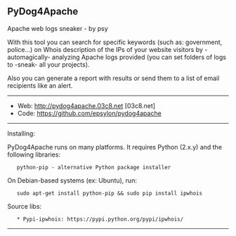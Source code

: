 ## PyDog4Apache

Apache web logs sneaker - by psy

  With this tool you can search for specific keywords (such as: government, police...) 
  on Whois description of the IPs of your website visitors by -automagically- analyzing 
  Apache logs provided (you can set folders of logs to -sneak- all your projects).

  Also you can generate a report with results or send them to a list of email recipients
  like an alert.

----------

 + Web: http://pydog4apache.03c8.net [03c8.net]
 + Code: https://github.com/epsylon/pydog4apache

----------

  Installing:

  PyDog4Apache runs on many platforms.  It requires Python (2.x.y) and the following libraries:

       python-pip - alternative Python package installer

  On Debian-based systems (ex: Ubuntu), run: 

       sudo apt-get install python-pip && sudo pip install ipwhois

  Source libs:

       * Pypi-ipwhois: https://pypi.python.org/pypi/ipwhois/

----------

